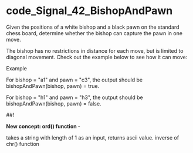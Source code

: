 # code_Signal_42_BishopAndPawn

Given the positions of a white bishop and a black pawn on the standard chess board, determine whether the bishop can capture the pawn in one move.

The bishop has no restrictions in distance for each move, but is limited to diagonal movement. Check out the example below to see how it can move:


Example

For bishop = "a1" and pawn = "c3", the output should be
bishopAndPawn(bishop, pawn) = true.



For bishop = "h1" and pawn = "h3", the output should be
bishopAndPawn(bishop, pawn) = false.

##!

<b> New concept: ord() function -</b>

takes a string with length of 1 as an input, returns ascii value.
inverse of chr() function
